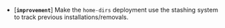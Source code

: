 * [**`improvement`**] Make the `home-dirs` deployment use the stashing system to track previous installations/removals.